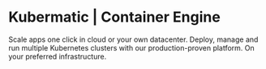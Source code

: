# Kubermatic | Container Engine

Scale apps one click in cloud or your own datacenter.
Deploy, manage and run multiple Kubernetes clusters with our production-proven platform.
On your preferred infrastructure.
